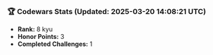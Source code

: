 ### 🏆 Codewars Stats (Updated: 2025-03-20 14:08:21 UTC)

- **Rank:** 8 kyu
- **Honor Points:** 3
- **Completed Challenges:** 1
